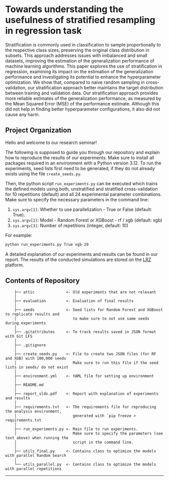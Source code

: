 # Towards understanding the usefulness of stratified resampling in regression task

Stratification is commonly used in classification to sample proportionally to the respective
class sizes, preserving the original class distribution in subsets. This approach addresses
issues with imbalanced and small datasets, improving the estimation of the generalization
performance of machine learning algorithms. This paper explores the use of stratification
in regression, examining its impact on the estimation of the generalization performance
and investigating its potential to enhance the hyperparameter optimization. We show that,
compared to naive random sampling in cross-validation, our stratification approach better
maintains the target distribution between training and validation data. Our stratification
approach provides more reliable estimates of the generalization performance, as measured
by the Mean Squared Error (MSE) of the performance estimate. Although this did not help
in finding better hyperparameter configurations, it also did not cause any harm.


## Project Organization

Hello and welcome to our research seminar!  
  
The following is supposed to guide you through our repository and explain how to reproduce the results of our experiments. Make sure to install all packages required in an environment with a Python version 3.12. To run the experiments, seed lists first need to be generated, if they do not already exists using the file ``create_seeds.py``. 

Then, the python script ``run_experiments.py`` can be executed which trains the defined models using both, unstratified and stratified cross-validation for 10 repetitions (default) and all 24 experimental parameter combinations. Make sure to specify the necessary parameters in the command line:

1. ``sys.argv[1]``: Whether to use parallelization      - True or False (default: True).
2. ``sys.argv[2]``: Model - Random Forest or XGBoost    - rf / xgb     (default: xgb)
3. ``sys.argv[3]``: Number of repetitions (integer, default: 10)

For example:
```bash
python run_experiments.py True xgb 20
```

A detailed explanation of our experiments and results can be found in our report.
The results of the conducted simulations are stored on the [LRZ](https://syncandshare.lrz.de/getlink/fi9NpAtAbwiJzAtvJKUv3T/) platform.


## Contents of Repository
```
    ├── attic              <- Old experiments that are not relevant
    │
    ├── evaluation         <- Evaluation of final results
    │
    ├── seeds              <- Seed lists for Random Forest and XGBoost to replicate results and 
    │                         to make sure to not use same seeds during experiments
    │  
    ├── .gitattributes     <- To track results saved in JSON format with Git LFS
    │
    ├── .gitignore     
    │
    ├── create_seeds.py    <- File to create two JSON files (for RF and XGB) with 100,000 seeds
    │                         Make sure to run this file if the seed lists in seeds/ do not exist      
    │
    ├── environment.yml    <- YAML file for setting up environment
    │
    ├── README.md  
    │
    ├── report_slds.pdf    <- Report with explanation of experiments and results 
    │
    ├── requirements.txt   <- The requirements file for reproducing the analysis environment,
    │                         generated with `pip freeze > requirements.txt    
    │
    ├── run_experiments.py <- Main file to run experiments. 
    │                         Make sure to specify the parameters (see text above) when running the 
    │                         script in the command line.
    │                         
    ├── utils_final.py     <- Contains class to optimize the models with parallel Random Search
    │
    └── utils_parallel.py  <- Contains class to optimize the models with parallel repetitions
```
---


